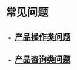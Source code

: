 # 常见问题 

* ## [产品操作类问题](/chang-jian-wen-ti/chan-pin-cao-zuo-lei-wen-ti.md)

* ## [产品咨询类问题](/chang-jian-wen-ti/chan-pin-zi-xun-lei-wen-ti.md)

